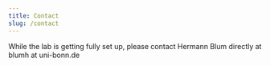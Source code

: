 ```yaml
---
title: Contact
slug: /contact
---
```


While the lab is getting fully set up, please contact Hermann Blum directly at blumh at uni-bonn.de
